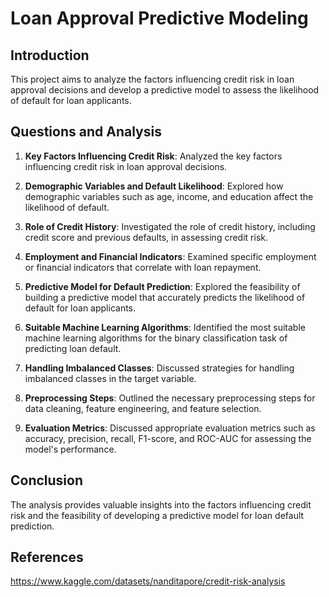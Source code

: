 # Loan Approval Predictive Modeling

## Introduction

This project aims to analyze the factors influencing credit risk in loan approval decisions and develop a predictive model to assess the likelihood of default for loan applicants.

## Questions and Analysis

1. **Key Factors Influencing Credit Risk**: Analyzed the key factors influencing credit risk in loan approval decisions.

2. **Demographic Variables and Default Likelihood**: Explored how demographic variables such as age, income, and education affect the likelihood of default.

3. **Role of Credit History**: Investigated the role of credit history, including credit score and previous defaults, in assessing credit risk.

4. **Employment and Financial Indicators**: Examined specific employment or financial indicators that correlate with loan repayment.

5. **Predictive Model for Default Prediction**: Explored the feasibility of building a predictive model that accurately predicts the likelihood of default for loan applicants.

6. **Suitable Machine Learning Algorithms**: Identified the most suitable machine learning algorithms for the binary classification task of predicting loan default.

7. **Handling Imbalanced Classes**: Discussed strategies for handling imbalanced classes in the target variable.

8. **Preprocessing Steps**: Outlined the necessary preprocessing steps for data cleaning, feature engineering, and feature selection.

9. **Evaluation Metrics**: Discussed appropriate evaluation metrics such as accuracy, precision, recall, F1-score, and ROC-AUC for assessing the model's performance.

## Conclusion

The analysis provides valuable insights into the factors influencing credit risk and the feasibility of developing a predictive model for loan default prediction.

## References

https://www.kaggle.com/datasets/nanditapore/credit-risk-analysis
